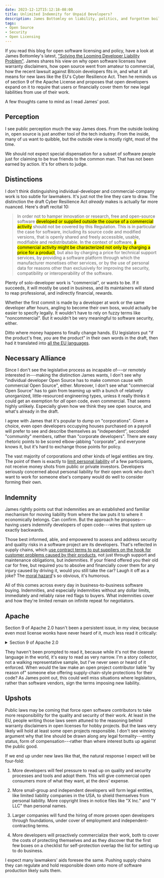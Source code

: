 ```yaml
---
date: 2023-12-12T15:12:18-08:00
title: Unlimited Indemnity for Unpaid Developers?
description: James Bottomley on liability, politics, and forgotten boilerplate
tags:
- Open Source
- Security
- Open Licensing
---
```


If you read this blog for open software licensing and policy, have a look at James Bottomley's latest, ["Solving the Looming Developer Liability Problem"](https://blog.hansenpartnership.com/solving-the-looming-developer-liability-problem/).  James shares his view on why open software licenses have warranty disclaimers, how open source went from amateur to commercial, how the recent lawsuit against Bitcoin developers fits in, and what it all means for new laws like the EU's Cyber Resilience Act.  Then he reminds us of section 9 of the Apache License and proposes that open developers expand on it to require that users or financially cover them for new legal liabilities from use of their work.

A few thoughts came to mind as I read James' post.

## Perception

I see public perception much the way James does.  From the outside looking in, open source is just another tool of the tech industry.  From the inside, many of us want to quibble, but the outside view is mostly right, most of the time.

We should not expect special dispensation for a subset of software people just for claiming to be true friends to the common man.  That has not been earned by action.  It's for others to judge.

## Distinctions

I don't think distinguishing individual-developer and commercial-company work is too subtle for lawmakers.  It's just not the line they care to draw.  The distinction the draft Cyber Resilience Act _already_ makes is actually far more nuanced.  Here's draft recital 10:

> In order not to hamper innovation or research, free and open-source software <mark>developed or supplied outside the course of a commercial activity</mark> should not be covered by this Regulation.  This is in particular the case for software, including its source code and modified versions, that is openly shared and freely accessible, usable, modifiable and redistributable.  In the context of software, <mark>a commercial activity might be characterized not only by charging a price for a product</mark>, but also by charging a price for technical support services, by providing a software platform through which the manufacturer monetises other services, or by the use of personal data for reasons other than exclusively for improving the security, compatibility or interoperability of the software.

Plenty of solo-developer work is "commercial", or wants to be.  If it succeeds, it will mostly be used in business, and its maintainers will stand to reap professional, and indirectly financial, rewards.

Whether the first commit is made by a developer at work or the same developer after hours, angling to become their own boss, would actually be easier to specify legally.  It wouldn't have to rely on fuzzy terms like "noncommercial".  But it wouldn't be very meaningful to software security, either.

Ditto where money happens to finally change hands.  EU legislators put "if the product's free, _you_ are the product" in their own words in the draft, then had it translated into [all the EU languages](https://eur-lex.europa.eu/legal-content/EN/TXT/?uri=celex:52022PC0454).

## Necessary Alliance

Since I don't see the legislative process as incapable of---or remotely interested in---making the distinction James wants, I don't see why "individual developer Open Source has to make common cause with commercial Open Source", either.  Moreover, I don't see what "commercial Open Source" has to gain from teaming up with a bunch of relatively unorganized, little-resourced engineering types, unless it really thinks it could get an exemption for _all_ open code, even commercial.  That seems highly unlikely.  Especially given how we think they see open source, and what's already in the draft.

I agree with James that it's popular to dump on "corporations".  Given a choice, even open developers occupying houses purchased on a payroll will prefer to see and describe themselves as "independent", seconded "community" members, rather than "corporate developers".  There are easy rhetoric points to be scored elbow-jabbing "corporate", and everyone knows it, but it's hard to exchange those points for policy.

The vast majority of corporations and other kinds of legal entities are tiny.  The point of them is exactly to [limit personal liability](https://en.wikipedia.org/wiki/Limited_liability) of a few participants, not receive money shots from public or private investors.  Developers seriously concerned about personal liability for their open work who don't want to work for someone else's company would do well to consider forming their own.

## Indemnity

James rightly points out that indemnities are an established and familiar mechanism for moving liability from where the law puts it to where it economically belongs.  Can confirm.  But the approach he proposes---having users indemnify developers of open code---wires that system up exactly backwards.

Those best informed, able, and empowered to assess and address security and quality risks in a software project are its developers.  That's reflected in supply chains, which [use contract terms to put suppliers on the hook for customer problems caused by their products](https://writing.kemitchell.com/2023/02/23/Unsolved-Security), not just through support and maintenance obligations, but indemnities.  If your friend offered you their old car for free, but required you to absolve and financially cover them for any injury caused by driving it, would you still take the car?  Laugh it off as a joke?  The [moral hazard](https://en.wikipedia.org/wiki/Moral_hazard)'s so obvious, it's humorous.

All of this comes across every day in business-to-business software buying.  Indemnities, and especially indemnities without any dollar limits, immediately and reliably raise red flags to buyers.  What indemnities cover and how they're limited remain on infinite repeat for negotiators.

## Apache

Section 9 of Apache 2.0 hasn't been a persistent issue, in my view, because even most license wonks have never heard of it, much less read it critically:

<details>
<Summary>Section 9 of Apache 2.0</Summary>
<blockquote>
<p>While redistributing the Work or Derivative Works thereof, You may choose to offer, and charge a fee for, acceptance of support, warranty, indemnity, or other liability obligations and/or rights consistent with this License.  However, in accepting such obligations, You may act only on Your own behalf and on Your sole responsibility, not on behalf of any other Contributor, and <mark>only if You agree to indemnify, defend, and hold each Contributor harmless for any liability</mark> incurred by, or claims asserted against, such Contributor by reason of your accepting any such warranty or additional liability.</p>
</blockquote>
</details>

They haven't been prompted to read it, because while it's not the clearest language in the world, it's easy to read as very narrow.  I'm a story collector, not a walking representative sample, but I've never seen or heard of it enforced.  When would the law make an open project contributor liable "by reason of" someone else offering supply-chain-style protections for their code?  As James point out, this could well miss situations where legislators, rather than software vendors, sign the terms imposing new liability.

## Upshots

Public laws may be coming that force open software contributors to take more responsibility for the quality and security of their work.  At least in the EU, people writing those laws seem attuned to the reasoning behind warranty disclaimers in open licenses for hobby projects.  But the laws very likely will hold at least some open projects responsible.  I don't see winning argument why that line should be drawn along any legal formality---entity status, form of compensation---rather than where interest butts up against the public good.

If we end up under new laws like that, the natural response I expect will be four-fold:

1.  More developers will feel pressure to read up on quality and security processes and tools and adopt them.  This will give commercial open consumers more of what they want, at the devs' expense.

2.  More small-group and independent developers will form legal entities, like limited liability companies in the USA, to shield themselves from personal liability.  More copyright lines in notice files like "X Inc." and "Y LLC" than personal names.

3.  Larger companies will fund the hiring of more proven open developers through foundations, under cover of employment and independent-contracting terms.

4.  More developers will proactively commercialize their work, both to cover the costs of protecting themselves and as they discover that the first few boxes on a checklist for self-protection overlap the list for setting up to do business.

I expect many lawmakers' aids foresee the same.  Pushing supply chains they can regulate and hold responsible down onto more of software production likely suits them.
